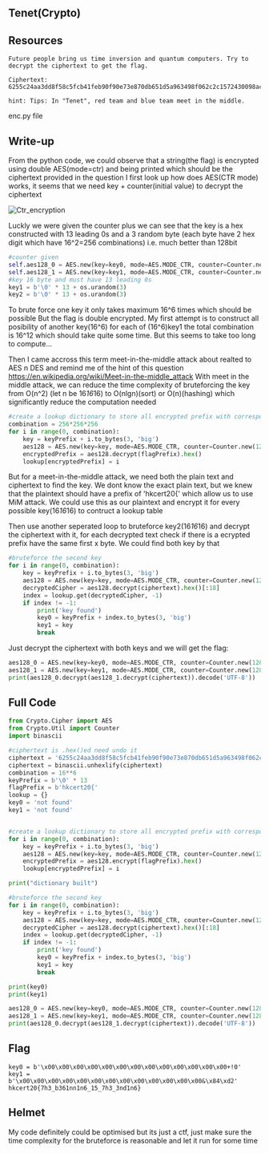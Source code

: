 ## Tenet(Crypto)

## Resources
```
Future people bring us time inversion and quantum computers. Try to decrypt the ciphertext to get the flag.
```
```
Ciphertext: 6255c24aa3dd8f58c5fcb41feb90f90e73e870db651d5a963498f062c2c1572430098acf05
```
```
hint: Tips: In "Tenet", red team and blue team meet in the middle.
```
enc.py file

## Write-up
From the python code, we could observe that a string(the flag) is encrypted using double AES(mode=ctr) and being printed which should be the ciphertext provided in the question
I first look up how does AES(CTR mode) works, it seems that we need key + counter(initial value) to decrypt the ciphertext

![Ctr_encryption](https://user-images.githubusercontent.com/49106442/139240651-8fb14006-aee4-4b34-982b-7b99bb557992.png)

Luckly we were given the counter plus we can see that the key is a hex constructed with 13 leading 0s and a 3 random byte (each byte have 2 hex digit which have 16^2=256 combinations) i.e. much better than 128bit
```python
#counter given
self.aes128_0 = AES.new(key=key0, mode=AES.MODE_CTR, counter=Counter.new(128, initial_value=1))
self.aes128_1 = AES.new(key=key1, mode=AES.MODE_CTR, counter=Counter.new(128, initial_value=129))
#key 16 byte and must have 13 leading 0s
key1 = b'\0' * 13 + os.urandom(3)
key2 = b'\0' * 13 + os.urandom(3)
```
To brute force one key it only takes maximum 16^6 times which should be possible
But the flag is double encrypted. 
My first attempt is to construct all posibility of another key(16^6) for each of (16^6)key1 the total combination is 16^12 which should take quite some time.
But this seems to take too long to compute...

Then I came accross this term meet-in-the-middle attack about realted to AES n DES and remind me of the hint of this question
https://en.wikipedia.org/wiki/Meet-in-the-middle_attack
With meet in the middle attack, we can reduce the time complexity of bruteforcing the key from O(n^2) (let n be 16*16*16) to O(nlgn)(sort) or O(n)(hashing) which significantly reduce the computation needed
```python
#create a lookup dictionary to store all encrypted prefix with corresponding key
combination = 256*256*256
for i in range(0, combination):
	key = keyPrefix + i.to_bytes(3, 'big')
	aes128 = AES.new(key=key, mode=AES.MODE_CTR, counter=Counter.new(128, initial_value=1))
	encryptedPrefix = aes128.decrypt(flagPrefix).hex()
	lookup[encryptedPrefix] = i
```
But for a meet-in-the-middle attack, we need both the plain text and ciphertext to find the key.
We dont know the exact plain text, but we knew that the plaintext should have a prefix of 'hkcert20{' which allow us to use MiM attack. We could use this as our plaintext and encrypt it for every possible key(16*16*16) to contruct a lookup table

Then use another seperated loop to bruteforce key2(16*16*16) and decrypt the ciphertext with it, for each decrypted text check if there is a ecrypted prefix have the same first x byte.
We could find both key by that
```python
#bruteforce the second key
for i in range(0, combination):
	key = keyPrefix + i.to_bytes(3, 'big')
	aes128 = AES.new(key=key, mode=AES.MODE_CTR, counter=Counter.new(128, initial_value=129))
	decryptedCipher = aes128.decrypt(ciphertext).hex()[:18]
	index = lookup.get(decryptedCipher, -1)
	if index != -1:
		print('key found')
		key0 = keyPrefix + index.to_bytes(3, 'big')
		key1 = key
		break

```
Just decrypt the ciphertext with both keys and we will get the flag:
```python
aes128_0 = AES.new(key=key0, mode=AES.MODE_CTR, counter=Counter.new(128, initial_value=1))
aes128_1 = AES.new(key=key1, mode=AES.MODE_CTR, counter=Counter.new(128, initial_value=129))
print(aes128_0.decrypt(aes128_1.decrypt(ciphertext)).decode('UTF-8'))
```
## Full Code
```python
from Crypto.Cipher import AES
from Crypto.Util import Counter
import binascii

#ciphertext is .hex()ed need undo it 
ciphertext = '6255c24aa3dd8f58c5fcb41feb90f90e73e870db651d5a963498f062c2c1572430098acf05'
ciphertext = binascii.unhexlify(ciphertext)
combination = 16**6
keyPrefix = b'\0' * 13
flagPrefix = b'hkcert20{' 
lookup = {}
key0 = 'not found'
key1 = 'not found'


#create a lookup dictionary to store all encrypted prefix with corresponding key
for i in range(0, combination):
	key = keyPrefix + i.to_bytes(3, 'big')
	aes128 = AES.new(key=key, mode=AES.MODE_CTR, counter=Counter.new(128, initial_value=1))
	encryptedPrefix = aes128.encrypt(flagPrefix).hex()
	lookup[encryptedPrefix] = i

print("dictionary built")

#bruteforce the second key
for i in range(0, combination):
	key = keyPrefix + i.to_bytes(3, 'big')
	aes128 = AES.new(key=key, mode=AES.MODE_CTR, counter=Counter.new(128, initial_value=129))
	decryptedCipher = aes128.decrypt(ciphertext).hex()[:18]
	index = lookup.get(decryptedCipher, -1)
	if index != -1:
		print('key found')
		key0 = keyPrefix + index.to_bytes(3, 'big')
		key1 = key
		break

print(key0)
print(key1)

aes128_0 = AES.new(key=key0, mode=AES.MODE_CTR, counter=Counter.new(128, initial_value=1))
aes128_1 = AES.new(key=key1, mode=AES.MODE_CTR, counter=Counter.new(128, initial_value=129))
print(aes128_0.decrypt(aes128_1.decrypt(ciphertext)).decode('UTF-8'))
```
## Flag
```
key0 = b'\x00\x00\x00\x00\x00\x00\x00\x00\x00\x00\x00\x00\x00+!0'
key1 = b'\x00\x00\x00\x00\x00\x00\x00\x00\x00\x00\x00\x00\x00&\x84\xd2'
hkcert20{7h3_b361nn1n6_15_7h3_3nd1n6}
```
## Helmet
My code definitely could be optimised but its just a ctf, just make sure the time complexity for the bruteforce is reasonable and let it run for some time
